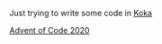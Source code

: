 Just trying to write some code in [Koka](https://github.com/koka-lang/koka)

[Advent of Code 2020](https://adventofcode.com/2020/)
